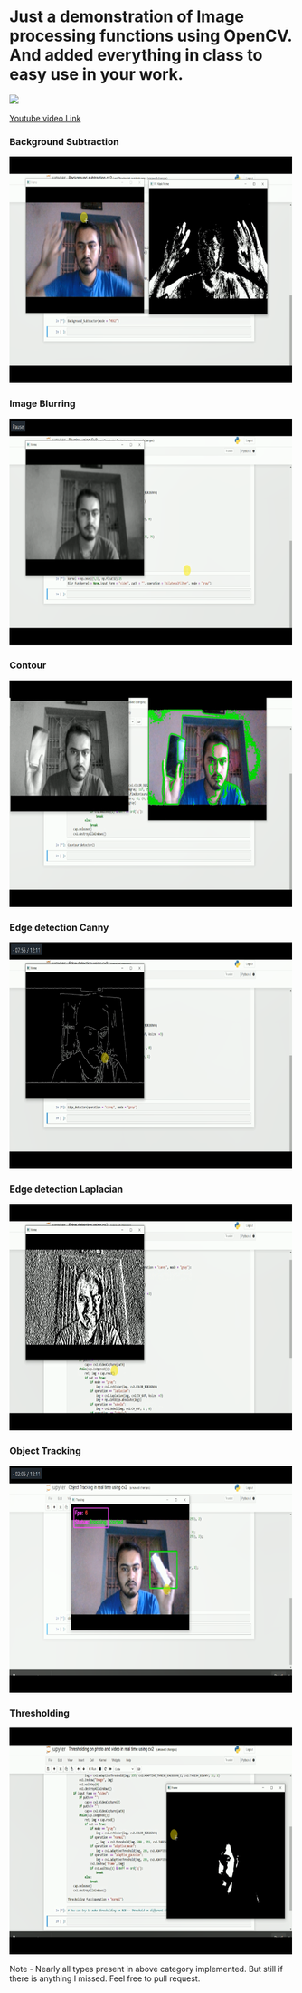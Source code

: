 # Just a demonstration of Image processing functions using OpenCV. And added everything in class to easy use in your work.
<img src="https://img.icons8.com/plasticine/100/000000/youtube.png"/>

[Youtube video Link](https://www.youtube.com/watch?v=Gen7oShB6rw&t=30s)

### Background Subtraction
<img src="https://github.com/Boltuzamaki/30-Days-AI-Projects/blob/master/7th%20day%20-%20Opecn%20CV%20mini%20projects/images/Screenshot%20(6581).png"  width="500" height="400" />

### Image Blurring
<img src="https://github.com/Boltuzamaki/30-Days-AI-Projects/blob/master/7th%20day%20-%20Opecn%20CV%20mini%20projects/images/Screenshot%20(6582).png"  width="500" height="400" />

### Contour 
<img src="https://github.com/Boltuzamaki/30-Days-AI-Projects/blob/master/7th%20day%20-%20Opecn%20CV%20mini%20projects/images/Screenshot%20(6583).png"  width="500" height="400" />

### Edge detection Canny
<img src="https://github.com/Boltuzamaki/30-Days-AI-Projects/blob/master/7th%20day%20-%20Opecn%20CV%20mini%20projects/images/Screenshot%20(6584).png"  width="500" height="400" />

### Edge detection Laplacian 
<img src="https://github.com/Boltuzamaki/30-Days-AI-Projects/blob/master/7th%20day%20-%20Opecn%20CV%20mini%20projects/images/Screenshot%20(6585).png"  width="500" height="400" />

### Object Tracking
<img src="https://github.com/Boltuzamaki/30-Days-AI-Projects/blob/master/7th%20day%20-%20Opecn%20CV%20mini%20projects/images/Screenshot%20(6586).png"  width="500" height="400" />

### Thresholding
<img src="https://github.com/Boltuzamaki/30-Days-AI-Projects/blob/master/7th%20day%20-%20Opecn%20CV%20mini%20projects/images/Screenshot%20(6588).png"  width="500" height="400" />


Note -  Nearly all types present in above category implemented. But still if there is anything I missed. Feel free to pull request.
